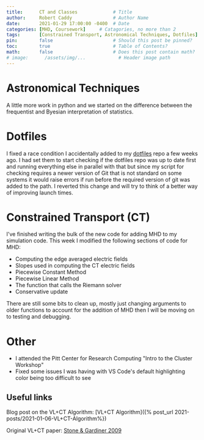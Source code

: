 ```yaml
---
title:      CT and Classes             # Title
author:     Robert Caddy               # Author Name
date:       2021-01-29 17:00:00 -0400  # Date
categories: [MHD, Coursework]     # Catagories, no more than 2
tags:       [Constrained Transport, Astronomical Techniques, Dotfiles]  # Tags, any number
pin:        false                      # Should this post be pinned?
toc:        true                       # Table of Contents?
math:       false                      # Does this post contain math?
# image:      /assets/img/...            # Header image path
---
```


# Astronomical Techniques
A little more work in python and we started on the difference between the
frequentist and Byesian interpretation of statistics.

# Dotfiles
I fixed a race condition I accidentally added to my
[dotfiles](https://github.com/bcaddy/dotfiles) repo a few weeks ago. I had set
them to start checking if the dotfiles repo was up to date first and running
everything else in parallel with that but since my script for checking requires
a newer version of Git that is not standard on some systems it would raise
errors if run before the required version of git was added to the path. I
reverted this change and will try to think of a better way of improving launch
times.

# Constrained Transport (CT)
I've finished writing the bulk of the new code for adding MHD to my simulation
code. This week I modified the following sections of code for MHD:

- Computing the edge averaged electric fields
- Slopes used in computing the CT electric fields
- Piecewise Constant Method
- Piecewise Linear Method
- The function that calls the Riemann solver
- Conservative update

There are still some bits to clean up, mostly just changing arguments to older
functions to account for the addition of MHD then I will be moving on to testing
and debugging.

# Other
- I attended the Pitt Center for Research Computing "Intro to the Cluster Workshop"
- Fixed some issues I was having with VS Code's default highlighting color being too difficult to see

## Useful links
Blog post on the VL+CT Algorithm: [VL+CT Algorithm]({% post_url 2021-posts/2021-01-06-VL+CT-Algorithm%})

Original VL+CT paper: [Stone & Gardiner 2009](https://www.sciencedirect.com/science/article/abs/pii/S1384107608000754?via%3Dihub)
